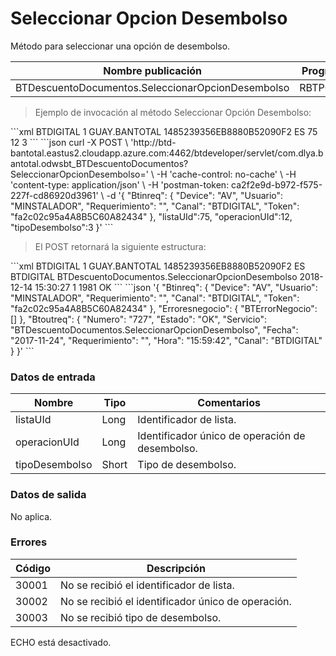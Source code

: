 # Seleccionar Opcion Desembolso 

Método para seleccionar una opción de desembolso. 

Nombre publicación | Programa | Global/País 
--------- | ----------- | ----------- 
BTDescuentoDocumentos.SeleccionarOpcionDesembolso | RBTPG165 | Global 

> Ejemplo de invocación al método Seleccionar Opción Desembolso: 

<code-group> 
<code-block title="XML" active> 
```xml 
<soapenv:Envelope xmlns:soapenv="http://schemas.xmlsoap.org/soap/envelope/" xmlns:bts="http://uy.com.dlya.bantotal/BTSOA/"> 
   <soapenv:Header/> 
   <soapenv:Body> 
      <bts:BTDescuentoDocumentos.SeleccionarOpcionDesembolso> 
		<Btinreq> 
            <Canal>BTDIGITAL</Canal> 
            <Requerimiento>1</Requerimiento> 
            <Usuario>GUAY.BANTOTAL</Usuario> 
            <Token>1485239356EB8880B52090F2</Token> 
            <Device>ES</Device> 
         </Btinreq> 
         <bts:listaUId>75</bts:listaUId> 
         <bts:operacionUId>12</bts:operacionUId> 
         <bts:tipoDesembolso>3</bts:tipoDesembolso> 
      </bts:BTDescuentoDocumentos.SeleccionarOpcionDesembolso> 
   </soapenv:Body> 
</soapenv:Envelope> 
``` 
</code-block> 

<code-block title="JSON"> 
```json 
curl -X POST \ 
  'http://btd-bantotal.eastus2.cloudapp.azure.com:4462/btdeveloper/servlet/com.dlya.bantotal.odwsbt_BTDescuentoDocumentos?SeleccionarOpcionDesembolso=' \ 
  -H 'cache-control: no-cache' \ 
  -H 'content-type: application/json' \ 
  -H 'postman-token: ca2f2e9d-b972-f575-227f-cd86920d3961' \ 
  -d '{ 
	"Btinreq": { 
		"Device": "AV", 
		"Usuario": "MINSTALADOR", 
		"Requerimiento": "", 
		"Canal": "BTDIGITAL", 
		"Token": "fa2c02c95a4A8B5C60A82434" 
	}, 
	"listaUId":75, 
	"operacionUId":12, 
   "tipoDesembolso":3 
}' 
``` 
</code-block> 
</code-group> 

> El POST retornará la siguiente estructura: 

<code-group> 
<code-block title="XML" active> 
```xml 
<SOAP-ENV:Envelope xmlns:SOAP-ENV="http://schemas.xmlsoap.org/soap/envelope/" xmlns:xsd="http://www.w3.org/2001/XMLSchema" xmlns:SOAP-ENC="http://schemas.xmlsoap.org/soap/encoding/" xmlns:xsi="http://www.w3.org/2001/XMLSchema-instance"> 
   <SOAP-ENV:Body> 
      <BTDescuentoDocumentos.SeleccionarOpcionDesembolsoResponse> 
         <Btinreq> 
            <Canal>BTDIGITAL</Canal> 
            <Requerimiento>1</Requerimiento> 
            <Usuario>GUAY.BANTOTAL</Usuario> 
            <Token>1485239356EB8880B52090F2</Token> 
            <Device>ES</Device> 
         </Btinreq> 
         <Erroresnegocio></Erroresnegocio> 
         <Btoutreq> 
            <Canal>BTDIGITAL</Canal> 
            <Servicio>BTDescuentoDocumentos.SeleccionarOpcionDesembolso</Servicio> 
            <Fecha>2018-12-14</Fecha> 
            <Hora>15:30:27</Hora> 
            <Requerimiento>1</Requerimiento> 
            <Numero>1981</Numero> 
            <Estado>OK</Estado> 
         </Btoutreq> 
      </BTDescuentoDocumentos.SeleccionarOpcionDesembolsoResponse> 
   </SOAP-ENV:Body> 
</SOAP-ENV:Envelope> 
``` 
</code-block> 

<code-block title="JSON"> 
```json 
'{ 
	"Btinreq": { 
		"Device": "AV", 
		"Usuario": "MINSTALADOR", 
		"Requerimiento": "", 
		"Canal": "BTDIGITAL", 
		"Token": "fa2c02c95a4A8B5C60A82434" 
	},     
    "Erroresnegocio": { 
        "BTErrorNegocio": [] 
    }, 
    "Btoutreq": { 
        "Numero": "727", 
        "Estado": "OK", 
        "Servicio": "BTDescuentoDocumentos.SeleccionarOpcionDesembolso", 
        "Fecha": "2017-11-24", 
        "Requerimiento": "", 
        "Hora": "15:59:42", 
        "Canal": "BTDIGITAL" 
    } 
}' 
``` 
</code-block> 
</code-group>  

### Datos de entrada 

Nombre | Tipo | Comentarios 
--------- | ----------- | ----------- 
listaUId | Long | Identificador de lista. 
operacionUId | Long | Identificador único de operación de desembolso. 
tipoDesembolso | Short | Tipo de desembolso. 

### Datos de salida 

No aplica. 

### Errores 

Código | Descripción 
--------- | ----------- 
30001 | No se recibió el identificador de lista. 
30002 | No se recibió el identificador único de operación. 
30003 | No se recibió tipo de desembolso. 

ECHO está desactivado.
